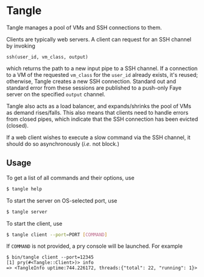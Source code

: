 # Tangle

Tangle manages a pool of VMs and SSH connections to them.

Clients are typically web servers. A client can request for an SSH channel
by invoking

    ssh(user_id, vm_class, output)

which returns the path to a new input pipe to a SSH channel. If a connection to
a VM of the requested `vm_class` for the `user_id` already exists, it's reused;
otherwise, Tangle creates a new SSH connection. Standard out and standard error
from these sessions are published to a push-only Faye server on the specified
`output` channel.

Tangle also acts as a load balancer, and expands/shrinks the pool of VMs as
demand rises/falls. This also means that clients need to handle errors from
closed pipes, which indicate that the SSH connection has been evicted (closed).

If a web client wishes to execute a slow command via the SSH channel, it should
do so asynchronously (_i.e._ not block.)

## Usage
To get a list of all commands and their options, use

```sh
$ tangle help
```

To start the server on OS-selected port, use

```sh
$ tangle server
```

To start the client, use

```sh
$ tangle client --port=PORT [COMMAND]
```

If `COMMAND` is not provided, a pry console will be launched. For example

```
$ bin/tangle client --port=12345
[1] pry(#<Tangle::Client>)> info
=> <TangleInfo uptime:744.226172, threads:{"total": 22, "running": 1}>
```
